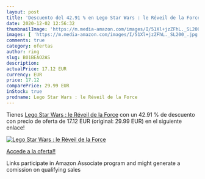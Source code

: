 ```yaml
---
layout: post
title: 'Descuento del 42.91 % en Lego Star Wars : le Réveil de la Force'
date: 2020-12-02 12:56:32
thumbnailImage: 'https://m.media-amazon.com/images/I/51Xl+jzZFhL._SL200_.jpg'
images: [ 'https://m.media-amazon.com/images/I/51Xl+jzZFhL._SL200_.jpg' ]
comments: true
category: ofertas
author: ring
slug: B01BEAO2AS
description:
actualPrice: 17.12 EUR
currency: EUR
price: 17.12
comparePrice: 29.99 EUR
inStock: true
prodname: Lego Star Wars : le Réveil de la Force
---
```


Tienes [Lego Star Wars : le Réveil de la Force](https://www.amazon.fr/dp/B01BEAO2AS/?tag=tolees0d-21) con un 42.91 % de descuento con precio de oferta de 17.12 EUR (original: 29.99 EUR) en el siguiente enlace!

[![Lego Star Wars : le Réveil de la Force](https://m.media-amazon.com/images/I/51Xl+jzZFhL._SL200_.jpg)](https://www.amazon.fr/dp/B01BEAO2AS/?tag=tolees0d-21)

[Accede a la oferta!!](https://www.amazon.fr/dp/B01BEAO2AS/?tag=tolees0d-21)

Links participate in Amazon Associate program and might generate a comission on qualifying sales


